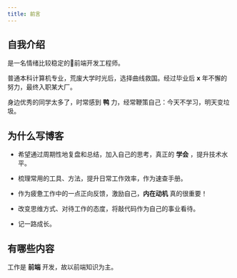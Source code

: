 ```yaml
---
title: 前言
---
```


## 自我介绍

是一名情绪比较稳定的前端开发工程师。

普通本科计算机专业，荒废大学时光后，选择曲线救国。经过毕业后 **x** 年不懈的努力，最终入职某大厂。

身边优秀的同学太多了，时常感到 **鸭** 力，经常鞭策自己：今天不学习，明天变垃圾。

## 为什么写博客

- 希望通过周期性地复盘和总结，加入自己的思考，真正的 **学会** ，提升技术水平。

- 梳理常用的工具、方法，提升日常工作效率，作为速查手册。

- 作为疲惫工作中的一点正向反馈，激励自己，**内在动机** 真的很重要！

- 改变思维方式、对待工作的态度，将敲代码作为自己的事业看待。

- 记一路成长。

## 有哪些内容

工作是 **前端** 开发，故以前端知识为主。
